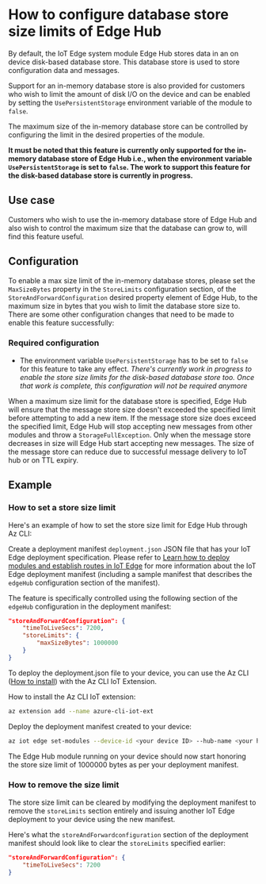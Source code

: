# How to configure database store size limits of Edge Hub

By default, the IoT Edge system module Edge Hub stores data in an on device disk-based database store. This database store is used to store configuration data and messages.

Support for an in-memory database store is also provided for customers who wish to limit the amount of disk I/O on the device and can be enabled by setting the `UsePersistentStorage` environment variable of the module to `false`.

The maximum size of the in-memory database store can be controlled by configuring the limit in the desired properties of the module.

**It must be noted that this feature is currently only supported for the in-memory database store of Edge Hub i.e., when the environment variable `UsePersistentStorage` is set to `false`. The work to support this feature for the disk-based database store is currently in progress.**

## __Use case__

Customers who wish to use the in-memory database store of Edge Hub and also wish to control the maximum size that the database can grow to, will find this feature useful.

## __Configuration__

To enable a max size limit of the in-memory database stores, please set the `MaxSizeBytes` property in the `StoreLimits` configuration section, of the `StoreAndForwardConfiguration` desired property element of Edge Hub, to the maximum size in bytes that you wish to limit the database store size to.
There are some other configuration changes that need to be made to enable this feature successfully:

### __Required configuration__

* The environment variable `UsePersistentStorage` has to be set to `false` for this feature to take any effect. *There's currently work in progress to enable the store size limits for the disk-based database store too. Once that work is complete, this configuration will not be required anymore*

When a maximum size limit for the database store is specified, Edge Hub will ensure that the message store size doesn't exceeded the specified limit before attempting to add a new item. If the message store size does exceed the specified limit, Edge Hub will stop accepting new messages from other modules and throw a `StorageFullException`.
Only when the message store decreases in size will Edge Hub start accepting new messages. The size of the message store can reduce due to successful message delivery to IoT hub or on TTL expiry.

## __Example__

### __How to set a store size limit__

Here's an example of how to set the store size limit for Edge Hub through Az CLI:

Create a deployment manifest `deployment.json` JSON file that has your IoT Edge deployment specification. Please refer to [Learn how to deploy modules and establish routes in IoT Edge][1] for more information about the IoT Edge deployment manifest (including a sample manifest that describes the `edgeHub` configuration section of the manifest).

The feature is specifically controlled using the following section of the `edgeHub` configuration in the deployment manifest:

```JSON
"storeAndForwardConfiguration": {
    "timeToLiveSecs": 7200,
    "storeLimits": {
        "maxSizeBytes": 1000000
    }
}
```

To deploy the deployment.json file to your device, you can use the Az CLI ([How to install][2]) with the Az CLI IoT Extension.

How to install the Az CLI IoT extension:

```bash
az extension add --name azure-cli-iot-ext
```

Deploy the deployment manifest created to your device:

```bash
az iot edge set-modules --device-id <your device ID> --hub-name <your hub name> --content .\deployment.json
```

The Edge Hub module running on your device should now start honoring the store size limit of 1000000 bytes as per your deployment manifest.

### __How to remove the size limit__

The store size limit can be cleared by modifying the deployment manifest to remove the `storeLimits` section entirely and issuing another IoT Edge deployment to your device using the new manifest.

Here's what the `storeAndForwardconfiguration` section of the deployment manifest should look like to clear the `storeLimits` specified earlier:

```JSON
"storeAndForwardConfiguration": {
    "timeToLiveSecs": 7200
}
```

[1]: https://docs.microsoft.com/azure/iot-edge/module-composition
[2]: https://docs.microsoft.com/cli/azure/install-azure-cli?view=azure-cli-latest